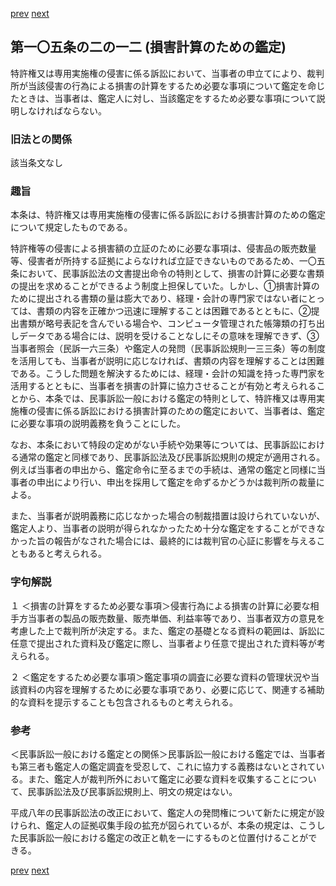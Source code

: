 [prev](/specific/markdowns/特許法/148_Mp-Ch_4-Se_2-At_105_2_11.md)
[next](/specific/markdowns/特許法/150_Mp-Ch_4-Se_2-At_105_3.md)
## 第一〇五条の二の一二 (損害計算のための鑑定)
特許権又は専用実施権の侵害に係る訴訟において、当事者の申立てにより、裁判所が当該侵害の行為による損害の計算をするため必要な事項について鑑定を命じたときは、当事者は、鑑定人に対し、当該鑑定をするため必要な事項について説明しなければならない。


### 旧法との関係
該当条文なし

### 趣旨
本条は、特許権又は専用実施権の侵害に係る訴訟における損害計算のための鑑定について規定したものである。

特許権等の侵害による損害額の立証のために必要な事項は、侵害品の販売数量等、侵害者が所持する証拠によらなければ立証できないものであるため、一〇五条において、民事訴訟法の文書提出命令の特則として、損害の計算に必要な書類の提出を求めることができるよう制度上担保していた。しかし、①損害計算のために提出される書類の量は膨大であり、経理・会計の専門家ではない者にとっては、書類の内容を正確かつ迅速に理解することは困難であるとともに、②提出書類が略号表記を含んでいる場合や、コンピュータ管理された帳簿類の打ち出しデータである場合には、説明を受けることなしにその意味を理解できず、③当事者照会（民訴一六三条）や鑑定人の発問（民事訴訟規則一三三条）等の制度を活用しても、当事者が説明に応じなければ、書類の内容を理解することは困難である。こうした問題を解決するためには、経理・会計の知識を持った専門家を活用するとともに、当事者を損害の計算に協力させることが有効と考えられることから、本条では、民事訴訟一般における鑑定の特則として、特許権又は専用実施権の侵害に係る訴訟における損害計算のための鑑定において、当事者は、鑑定に必要な事項の説明義務を負うことにした。

なお、本条において特段の定めがない手続や効果等については、民事訴訟における通常の鑑定と同様であり、民事訴訟法及び民事訴訟規則の規定が適用される。例えば当事者の申出から、鑑定命令に至るまでの手続は、通常の鑑定と同様に当事者の申出により行い、申出を採用して鑑定を命ずるかどうかは裁判所の裁量による。

また、当事者が説明義務に応じなかった場合の制裁措置は設けられていないが、鑑定人より、当事者の説明が得られなかったため十分な鑑定をすることができなかった旨の報告がなされた場合には、最終的には裁判官の心証に影響を与えることもあると考えられる。


### 字句解説
１ ＜損害の計算をするため必要な事項＞侵害行為による損害の計算に必要な相手方当事者の製品の販売数量、販売単価、利益率等であり、当事者双方の意見を考慮した上で裁判所が決定する。また、鑑定の基礎となる資料の範囲は、訴訟に任意で提出された資料及び鑑定に際し、当事者より任意で提出された資料等が考えられる。

２ ＜鑑定をするため必要な事項＞鑑定事項の調査に必要な資料の管理状況や当該資料の内容を理解するために必要な事項であり、必要に応じて、関連する補助的な資料を提示することも包含されるものと考えられる。


### 参考
＜民事訴訟一般における鑑定との関係＞民事訴訟一般における鑑定では、当事者も第三者も鑑定人の鑑定調査を受忍して、これに協力する義務はないとされている。また、鑑定人が裁判所外において鑑定に必要な資料を収集することについて、民事訴訟法及び民事訴訟規則上、明文の規定はない。

平成八年の民事訴訟法の改正において、鑑定人の発問権について新たに規定が設けられ、鑑定人の証拠収集手段の拡充が図られているが、本条の規定は、こうした民事訴訟一般における鑑定の改正と軌を一にするものと位置付けることができる。


[prev](/specific/markdowns/特許法/148_Mp-Ch_4-Se_2-At_105_2_11.md)
[next](/specific/markdowns/特許法/150_Mp-Ch_4-Se_2-At_105_3.md)